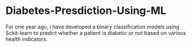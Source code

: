 # Diabetes-Presdiction-Using-ML
For one year ago, i have developed a binary classification models using Sckit-learn to predict whether a patient is diabetic or not based on various health indicators.
